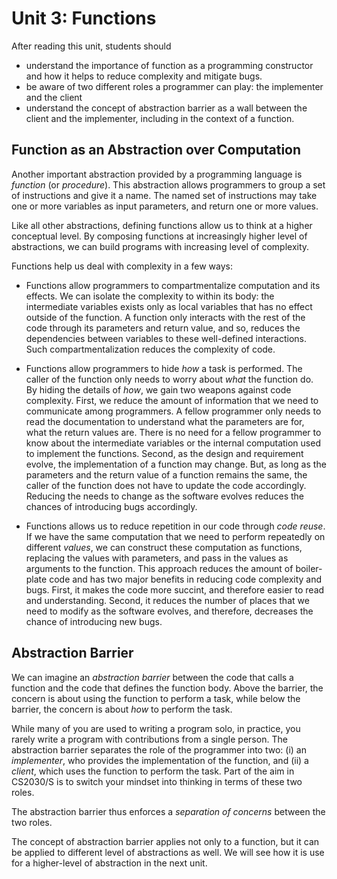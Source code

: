 # Unit 3: Functions

After reading this unit, students should

- understand the importance of function as a programming constructor and how it helps to reduce complexity and mitigate bugs.
- be aware of two different roles a programmer can play: the implementer and the client
- understand the concept of abstraction barrier as a wall between the client and the implementer, including in the context of a function.

## Function as an Abstraction over Computation

Another important abstraction provided by a programming language is _function_ (or _procedure_).  This abstraction allows programmers to group a set of instructions and give it a name.  The named set of instructions may take one or more variables as input parameters, and return one or more values.   

Like all other abstractions, defining functions allow us to think at a higher conceptual level.  By composing functions at increasingly higher level of abstractions, we can build programs with increasing level of complexity.

Functions help us deal with complexity in a few ways:

* Functions allow programmers to compartmentalize computation and its effects.  We can isolate the complexity to within its body: the intermediate variables exists only as local variables that has no effect outside of the function.  A function only interacts with the rest of the code through its parameters and return value, and so, reduces the dependencies between variables to these well-defined interactions.  Such compartmentalization reduces the complexity of code.

* Functions allow programmers to hide _how_ a task is performed.  The caller of the function only needs to worry about _what_ the function do.  By hiding the details of _how_, we gain two weapons against code complexity.  First, we reduce the amount of information that we need to communicate among programmers.  A fellow programmer only needs to read the documentation to understand what the parameters are for, what the return values are.  There is no need for a fellow programmer to know about the intermediate variables or the internal computation used to implement the functions.  Second, as the design and requirement evolve, the implementation of a function may change.  But, as long as the parameters and the return value of a function remains the same, the caller of the function does not have to update the code accordingly.  Reducing the needs to change as the software evolves reduces the chances of introducing bugs accordingly.  

* Functions allows us to reduce repetition in our code through _code reuse_.  If we have the same computation that we need to perform repeatedly on different _values_, we can construct these computation as functions, replacing the values with parameters, and pass in the values as arguments to the function.  This approach reduces the amount of boiler-plate code and has two major benefits in reducing code complexity and bugs.  First, it makes the code more succint, and therefore easier to read and understanding.  Second, it reduces the number of places that we need to modify as the software evolves, and therefore, decreases the chance of introducing new bugs. 

## Abstraction Barrier

We can imagine an _abstraction barrier_ between the code that calls a function and the code that defines the function body.  Above the barrier, the concern is about using the function to perform a task, while below the barrier, the concern is about _how_ to perform the task.  

While many of you are used to writing a program solo, in practice, you rarely write a program with contributions from a single person.  The abstraction barrier separates the role of the programmer into two: (i) an _implementer_, who provides the implementation of the function, and (ii) a _client_, which uses the function to perform the task.  Part of the aim in CS2030/S is to switch your mindset into thinking in terms of these two roles.  

The abstraction barrier thus enforces a _separation of concerns_ between the two roles.

The concept of abstraction barrier applies not only to a function, but it can be applied to different level of abstractions as well.  We will see how it is use for a higher-level of abstraction in the next unit.
